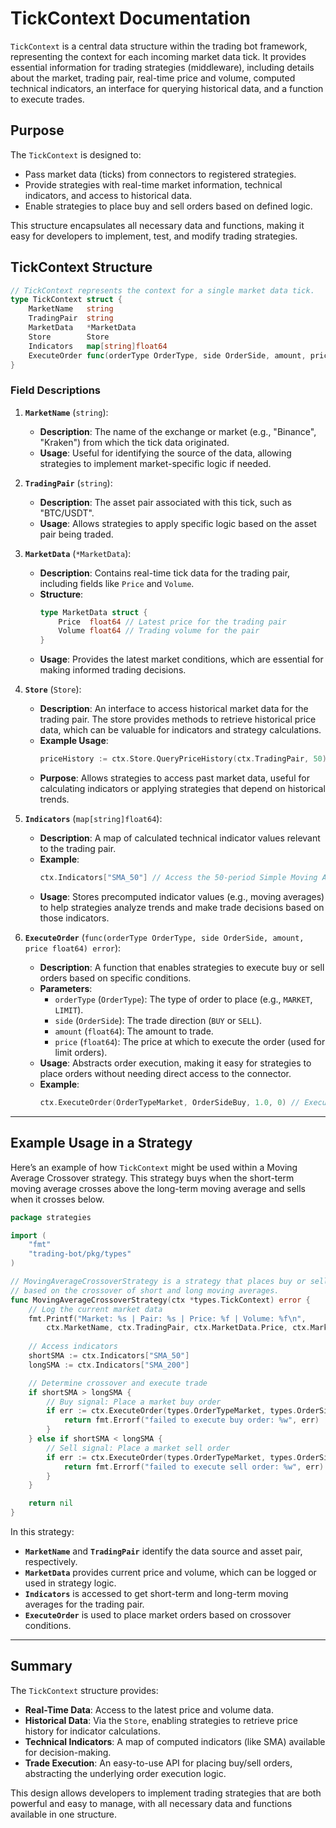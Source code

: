 # TickContext Documentation

`TickContext` is a central data structure within the trading bot framework, representing the context for each incoming market data tick. It provides essential information for trading strategies (middleware), including details about the market, trading pair, real-time price and volume, computed technical indicators, an interface for querying historical data, and a function to execute trades.

## Purpose

The `TickContext` is designed to:
- Pass market data (ticks) from connectors to registered strategies.
- Provide strategies with real-time market information, technical indicators, and access to historical data.
- Enable strategies to place buy and sell orders based on defined logic.

This structure encapsulates all necessary data and functions, making it easy for developers to implement, test, and modify trading strategies.

## TickContext Structure

```go
// TickContext represents the context for a single market data tick.
type TickContext struct {
    MarketName   string
    TradingPair  string
    MarketData   *MarketData
    Store        Store
    Indicators   map[string]float64
    ExecuteOrder func(orderType OrderType, side OrderSide, amount, price float64) error
}
```

### Field Descriptions

1. **`MarketName`** (`string`):
    - **Description**: The name of the exchange or market (e.g., "Binance", "Kraken") from which the tick data originated.
    - **Usage**: Useful for identifying the source of the data, allowing strategies to implement market-specific logic if needed.

2. **`TradingPair`** (`string`):
    - **Description**: The asset pair associated with this tick, such as "BTC/USDT".
    - **Usage**: Allows strategies to apply specific logic based on the asset pair being traded.

3. **`MarketData`** (`*MarketData`):
    - **Description**: Contains real-time tick data for the trading pair, including fields like `Price` and `Volume`.
    - **Structure**:
      ```go
      type MarketData struct {
          Price  float64 // Latest price for the trading pair
          Volume float64 // Trading volume for the pair
      }
      ```
    - **Usage**: Provides the latest market conditions, which are essential for making informed trading decisions.

4. **`Store`** (`Store`):
    - **Description**: An interface to access historical market data for the trading pair. The store provides methods to retrieve historical price data, which can be valuable for indicators and strategy calculations.
    - **Example Usage**:
      ```go
      priceHistory := ctx.Store.QueryPriceHistory(ctx.TradingPair, 50) // Get the last 50 prices
      ```
    - **Purpose**: Allows strategies to access past market data, useful for calculating indicators or applying strategies that depend on historical trends.

5. **`Indicators`** (`map[string]float64`):
    - **Description**: A map of calculated technical indicator values relevant to the trading pair.
    - **Example**:
      ```go
      ctx.Indicators["SMA_50"] // Access the 50-period Simple Moving Average
      ```
    - **Usage**: Stores precomputed indicator values (e.g., moving averages) to help strategies analyze trends and make trade decisions based on those indicators.

6. **`ExecuteOrder`** (`func(orderType OrderType, side OrderSide, amount, price float64) error`):
    - **Description**: A function that enables strategies to execute buy or sell orders based on specific conditions.
    - **Parameters**:
        - `orderType` (`OrderType`): The type of order to place (e.g., `MARKET`, `LIMIT`).
        - `side` (`OrderSide`): The trade direction (`BUY` or `SELL`).
        - `amount` (`float64`): The amount to trade.
        - `price` (`float64`): The price at which to execute the order (used for limit orders).
    - **Usage**: Abstracts order execution, making it easy for strategies to place orders without needing direct access to the connector.
    - **Example**:
      ```go
      ctx.ExecuteOrder(OrderTypeMarket, OrderSideBuy, 1.0, 0) // Executes a market buy order
      ```

---

## Example Usage in a Strategy

Here’s an example of how `TickContext` might be used within a Moving Average Crossover strategy. This strategy buys when the short-term moving average crosses above the long-term moving average and sells when it crosses below.

```go
package strategies

import (
    "fmt"
    "trading-bot/pkg/types"
)

// MovingAverageCrossoverStrategy is a strategy that places buy or sell orders
// based on the crossover of short and long moving averages.
func MovingAverageCrossoverStrategy(ctx *types.TickContext) error {
    // Log the current market data
    fmt.Printf("Market: %s | Pair: %s | Price: %f | Volume: %f\n",
        ctx.MarketName, ctx.TradingPair, ctx.MarketData.Price, ctx.MarketData.Volume)
    
    // Access indicators
    shortSMA := ctx.Indicators["SMA_50"]
    longSMA := ctx.Indicators["SMA_200"]

    // Determine crossover and execute trade
    if shortSMA > longSMA {
        // Buy signal: Place a market buy order
        if err := ctx.ExecuteOrder(types.OrderTypeMarket, types.OrderSideBuy, 1.0, 0); err != nil {
            return fmt.Errorf("failed to execute buy order: %w", err)
        }
    } else if shortSMA < longSMA {
        // Sell signal: Place a market sell order
        if err := ctx.ExecuteOrder(types.OrderTypeMarket, types.OrderSideSell, 1.0, 0); err != nil {
            return fmt.Errorf("failed to execute sell order: %w", err)
        }
    }

    return nil
}
```

In this strategy:
- **`MarketName`** and **`TradingPair`** identify the data source and asset pair, respectively.
- **`MarketData`** provides current price and volume, which can be logged or used in strategy logic.
- **`Indicators`** is accessed to get short-term and long-term moving averages for the trading pair.
- **`ExecuteOrder`** is used to place market orders based on crossover conditions.

---

## Summary

The `TickContext` structure provides:
- **Real-Time Data**: Access to the latest price and volume data.
- **Historical Data**: Via the `Store`, enabling strategies to retrieve price history for indicator calculations.
- **Technical Indicators**: A map of computed indicators (like SMA) available for decision-making.
- **Trade Execution**: An easy-to-use API for placing buy/sell orders, abstracting the underlying order execution logic.

This design allows developers to implement trading strategies that are both powerful and easy to manage, with all necessary data and functions available in one structure.